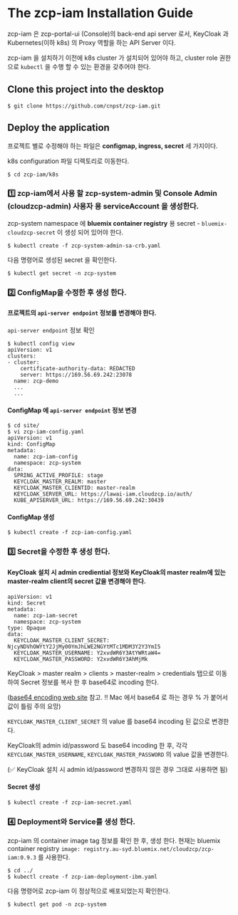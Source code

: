 # The zcp-iam Installation Guide

zcp-iam 은 zcp-portal-ui (Console)의 back-end api server 로서, KeyCloak 과 Kubernetes(이하 k8s) 의 Proxy 역할을 하는 API Server 이다.

zcp-iam 을 설치하기 이전에 k8s cluster 가 설치되어 있어야 하고, cluster role 권한으로 `kubectl` 을 수행 할 수 있는 환경을 갖추어야 한다.

## Clone this project into the desktop
```
$ git clone https://github.com/cnpst/zcp-iam.git
```

## Deploy the application
프로젝트 별로 수정해야 하는 파일은 **configmap, ingress, secret** 세 가지이다.

k8s configuration 파일 디렉토리로 이동한다.

```
$ cd zcp-iam/k8s
```

### :one: zcp-iam에서 사용 할 zcp-system-admin 및 Console Admin (cloudzcp-admin) 사용자 용 serviceAccount 을 생성한다.
zcp-system namespace 에 **bluemix container registry** 용 secret - `bluemix-cloudzcp-secret` 이 생성 되어 있어야 한다.

```
$ kubectl create -f zcp-system-admin-sa-crb.yaml
```

다음 명령어로 생성된 secret 을 확인한다.
```
$ kubectl get secret -n zcp-system
```

### :two: ConfigMap을 수정한 후 생성 한다.
#### 프로젝트의 `api-server endpoint` 정보를 변경해야 한다.

`api-server endpoint` 정보 확인
```
$ kubectl config view
apiVersion: v1
clusters:
- cluster:
    certificate-authority-data: REDACTED
    server: https://169.56.69.242:23078
  name: zcp-demo
  ...
  ...
```

#### ConfigMap 에 `api-server endpoint` 정보 변경
```
$ cd site/
$ vi zcp-iam-config.yaml
apiVersion: v1
kind: ConfigMap
metadata:
  name: zcp-iam-config
  namespace: zcp-system
data:
  SPRING_ACTIVE_PROFILE: stage
  KEYCLOAK_MASTER_REALM: master
  KEYCLOAK_MASTER_CLIENTID: master-realm
  KEYCLOAK_SERVER_URL: https://lawai-iam.cloudzcp.io/auth/
  KUBE_APISERVER_URL: https://169.56.69.242:30439
```

#### ConfigMap 생성
```
$ kubectl create -f zcp-iam-config.yaml
```
### :three: Secret을 수정한 후 생성 한다.

#### KeyCloak 설치 시 admin crediential 정보와 KeyCloak의 master realm에 있는 master-realm client의 secret 값을 변경해야 한다. 

```
apiVersion: v1
kind: Secret
metadata:
  name: zcp-iam-secret
  namespace: zcp-system
type: Opaque
data:
  KEYCLOAK_MASTER_CLIENT_SECRET: NjcyNDVhOWYtY2JjMy00YmJhLWE2NGYtMTc1MDM3Y2Y3YmI5  
  KEYCLOAK_MASTER_USERNAME: Y2xvdWR6Y3AtYWRtaW4=
  KEYCLOAK_MASTER_PASSWORD: Y2xvdWR6Y3AhMjMk
```

KeyCloak > master realm > clients > master-realm > credentials 탭으로 이동하여 Secret 정보를 복사 한 후 base64로 incoding 한다.

([base64 encoding web site](https://www.base64encode.org/) 참고. :bangbang: Mac 에서 base64 로 하는 경우 % 가 붙어서 값이 틀림 주의 요망)

`KEYCLOAK_MASTER_CLIENT_SECRET` 의 value 를 base64 incoding 된 값으로 변경한다.

KeyCloak의 admin id/password 도 base64 incoding 한 후, 각각 `KEYCLOAK_MASTER_USERNAME`, `KEYCLOAK_MASTER_PASSWORD` 의 value 값을 변경한다.

(:white_check_mark: KeyCloak 설치 시 admin id/password 변경하지 않은 경우 그대로 사용하면 됨)

#### Secret 생성

```
$ kubectl create -f zcp-iam-secret.yaml
```

### :four: Deployment와 Service를 생성 한다.
zcp-iam 의 container image tag 정보를 확인 한 후, 생성 한다.
현재는 bluemix container registry `image: registry.au-syd.bluemix.net/cloudzcp/zcp-iam:0.9.3` 를 사용한다.
```
$ cd ../
$ kubectl create -f zcp-iam-deployment-ibm.yaml
```

다음 명령어로 zcp-iam 이 정상적으로 배포되었는지 확인한다.
```
$ kubectl get pod -n zcp-system
```
